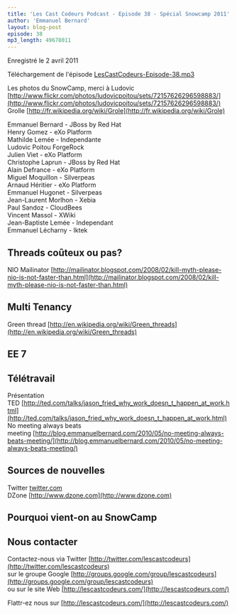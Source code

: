 ```yaml
---
title: 'Les Cast Codeurs Podcast - Episode 38 - Spécial Snowcamp 2011'
author: 'Emmanuel Bernard'
layout: blog-post
episode: 38
mp3_length: 49678011
---
```

Enregistré le 2 avril 2011

Téléchargement de l'épisode [LesCastCodeurs-Episode-38.mp3](http://traffic.libsyn.com/lescastcodeurs/LesCastCodeurs-Episode-38.mp3)

Les photos du SnowCamp, merci à Ludovic 
[http://www.flickr.com/photos/ludovicpoitou/sets/72157626296598883/](http://www.flickr.com/photos/ludovicpoitou/sets/72157626296598883/)  
Grolle [http://fr.wikipedia.org/wiki/Grole](http://fr.wikipedia.org/wiki/Grole)

Emmanuel Bernard - JBoss by Red Hat  
Henry Gomez - eXo Platform  
Mathilde Lemée - Independante  
Ludovic Poitou ForgeRock  
Julien Viet - eXo Platform  
Christophe Laprun - JBoss by Red Hat  
Alain Defrance - eXo Platform  
Miguel Moquillon - Silverpeas  
Arnaud Héritier - eXo Platform  
Emmanuel Hugonet - Silverpeas  
Jean-Laurent Morlhon - Xebia  
Paul Sandoz - CloudBees  
Vincent Massol - XWiki  
Jean-Baptiste Lemée - Independant  
Emmanuel Lécharny - Iktek

## Threads coûteux ou pas?  
NIO Mailinator [http://mailinator.blogspot.com/2008/02/kill-myth-please-nio-is-not-faster-than.html](http://mailinator.blogspot.com/2008/02/kill-myth-please-nio-is-not-faster-than.html)

## Multi Tenancy  
Green thread [http://en.wikipedia.org/wiki/Green_threads](http://en.wikipedia.org/wiki/Green_threads)

## EE 7 

## Télétravail  
Présentation TED [http://ted.com/talks/jason_fried_why_work_doesn_t_happen_at_work.html](http://ted.com/talks/jason_fried_why_work_doesn_t_happen_at_work.html)  
No meeting always beats meeting [http://blog.emmanuelbernard.com/2010/05/no-meeting-always-beats-meeting/](http://blog.emmanuelbernard.com/2010/05/no-meeting-always-beats-meeting/)

## Sources de nouvelles  
Twitter [twitter.com](http://twitter.com)  
DZone [http://www.dzone.com](http://www.dzone.com)

## Pourquoi vient-on au SnowCamp

## Nous contacter
Contactez-nous via Twitter [http://twitter.com/lescastcodeurs](http://twitter.com/lescastcodeurs)  
sur le groupe Google [http://groups.google.com/group/lescastcodeurs](http://groups.google.com/group/lescastcodeurs)  
ou sur le site Web [http://lescastcodeurs.com/](http://lescastcodeurs.com/)  

Flattr-ez nous sur [http://lescastcodeurs.com/](http://lescastcodeurs.com/)  
